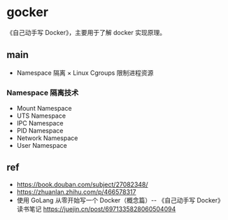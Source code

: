 # gocker
《自己动手写 Docker》，主要用于了解 docker 实现原理。

## main
* Namespace 隔离
× Linux Cgroups 限制进程资源

### Namespace 隔离技术
- Mount Namespace
- UTS Namespace
- IPC Namespace
- PID Namespace
- Network Namespace
- User Namespace



## ref
* https://book.douban.com/subject/27082348/
* https://zhuanlan.zhihu.com/p/466578317
* 使用 GoLang 从零开始写一个 Docker（概念篇）-- 《自己动手写 Docker》读书笔记 https://juejin.cn/post/6971335828060504094
